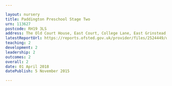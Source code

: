 ```yaml
---

layout: nursery
title: Paddington Preschool Stage Two
urn: 113627
postcode: RH19 3LS
address: The Old Court House, East Court, College Lane, East Grinstead, West Sussex, RH19 3LS
latestReportUrl: https://reports.ofsted.gov.uk/provider/files/2524449/urn/113627.pdf
teaching: 2
development: 2
leadership: 2
outcomes: 2
overall: 2
date: 01 April 2018 
datePublish: 5 November 2015

---
```

